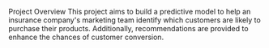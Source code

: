 Project Overview
This project aims to build a predictive model to help an insurance company's marketing team identify which customers are likely to purchase their products. Additionally, recommendations are provided to enhance the chances of customer conversion.

